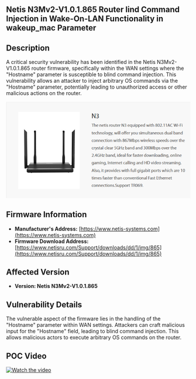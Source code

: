 ## Netis N3Mv2-V1.0.1.865 Router lind Command Injection in Wake-On-LAN Functionality in wakeup_mac Parameter

## Description

A critical security vulnerability has been identified in the Netis N3Mv2-V1.0.1.865 router firmware, specifically within the WAN settings where the "Hostname" parameter is susceptible to blind command injection. This vulnerability allows an attacker to inject arbitrary OS commands via the "Hostname" parameter, potentially leading to unauthorized access or other malicious actions on the router.

![Router](images/1.png)

## Firmware Information

- **Manufacturer's Address:** [https://www.netis-systems.com](https://www.netis-systems.com)
- **Firmware Download Address:** [https://www.netisru.com/Support/downloads/dd/1/img/865](https://www.netisru.com/Support/downloads/dd/1/img/865)

## Affected Version

- **Version: Netis N3Mv2-V1.0.1.865**

## Vulnerability Details

The vulnerable aspect of the firmware lies in the handling of the "Hostname" parameter within WAN settings. Attackers can craft malicious input for the "Hostname" field, leading to blind command injection. This allows malicious actors to execute arbitrary OS commands on the router.

## POC Video

[![Watch the video](https://img.youtube.com/vi/IxfQg_3SV9o/maxresdefault.jpg)](https://youtu.be/IxfQg_3SV9o)